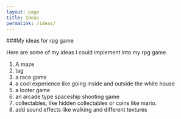 ```yaml
---
layout: page
title: Ideas
permalink: /ideas/
---
```


###My ideas for rpg game

Here are some of my ideas I could implement into my rpg game.

1. A maze
2. tag
3. a race game
4. a cool experience like going inside and outside the white house
5. a looter game
6. an arcade type spaceship shooting game
7. collectables, like hidden collectables or coins like mario.
8. add sound effects like walking and different textures
